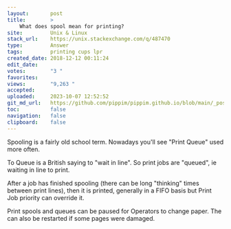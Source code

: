 ```yaml
---
layout:       post
title:        >
    What does spool mean for printing?
site:         Unix & Linux
stack_url:    https://unix.stackexchange.com/q/487470
type:         Answer
tags:         printing cups lpr
created_date: 2018-12-12 00:11:24
edit_date:    
votes:        "3 "
favorites:    
views:        "9,263 "
accepted:     
uploaded:     2023-10-07 12:52:52
git_md_url:   https://github.com/pippim/pippim.github.io/blob/main/_posts/2018/2018-12-12-What-does-spool-mean-for-printing_.md
toc:          false
navigation:   false
clipboard:    false
---
```


Spooling is a fairly old school term. Nowadays you'll see "Print Queue" used more often.

To Queue is a British saying to "wait in line". So print jobs are "queued", ie waiting in line to print.

After a job has finished spooling (there can be long "thinking" times between print lines), then it is printed, generally in a FIFO basis but Print Job priority can override it.

Print spools and queues can be paused for Operators to change paper. The can also be restarted if some pages were damaged.
